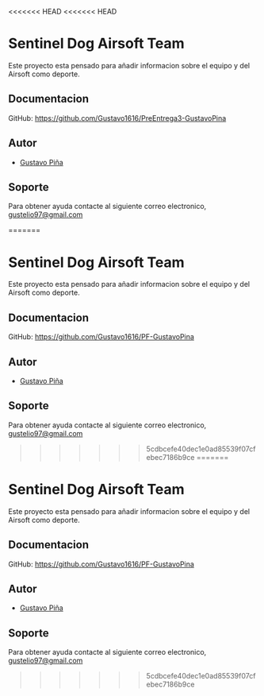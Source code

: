 <<<<<<< HEAD
<<<<<<< HEAD

# Sentinel Dog Airsoft Team

Este proyecto esta pensado para añadir informacion sobre el equipo y del Airsoft como deporte.


## Documentacion
GitHub: https://github.com/Gustavo1616/PreEntrega3-GustavoPina
## Autor

- [Gustavo Piña](https://github.com/Gustavo1616)


## Soporte

Para obtener ayuda contacte al siguiente correo electronico, gustelio97@gmail.com

=======
# Sentinel Dog Airsoft Team

Este proyecto esta pensado para añadir informacion sobre el equipo y del Airsoft como deporte.


## Documentacion
GitHub: https://github.com/Gustavo1616/PF-GustavoPina
## Autor

- [Gustavo Piña](https://github.com/Gustavo1616)


## Soporte

Para obtener ayuda contacte al siguiente correo electronico, gustelio97@gmail.com
>>>>>>> 5cdbcefe40dec1e0ad85539f07cfebec7186b9ce
=======
# Sentinel Dog Airsoft Team

Este proyecto esta pensado para añadir informacion sobre el equipo y del Airsoft como deporte.


## Documentacion
GitHub: https://github.com/Gustavo1616/PF-GustavoPina
## Autor

- [Gustavo Piña](https://github.com/Gustavo1616)


## Soporte

Para obtener ayuda contacte al siguiente correo electronico, gustelio97@gmail.com
>>>>>>> 5cdbcefe40dec1e0ad85539f07cfebec7186b9ce
